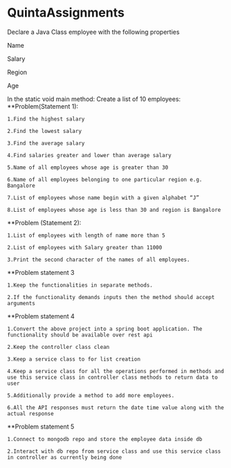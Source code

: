 # QuintaAssignments
Declare a Java Class employee with the following properties

Name

Salary

Region

Age

In the static void main method: Create a list of 10 employees:
**Problem(Statement 1):

    1.Find the highest salary

    2.Find the lowest salary

    3.Find the average salary

    4.Find salaries greater and lower than average salary

    5.Name of all employees whose age is greater than 30

    6.Name of all employees belonging to one particular region e.g. Bangalore

    7.List of employees whose name begin with a given alphabet “J”

    8.List of employees whose age is less than 30 and region is Bangalore
    
**Problem (Statement 2):

    1.List of employees with length of name more than 5

    2.List of employees with Salary greater than 11000

    3.Print the second character of the names of all employees.
**Problem statement 3

    1.Keep the functionalities in separate methods.

    2.If the functionality demands inputs then the method should accept arguments
**Problem statement 4

    1.Convert the above project into a spring boot application. The functionality should be available over rest api

    2.Keep the controller class clean

    3.Keep a service class to for list creation

    4.Keep a service class for all the operations performed in methods and use this service class in controller class methods to return data to user

    5.Additionally provide a method to add more employees.

    6.All the API responses must return the date time value along with the actual response
**Problem statement 5

    1.Connect to mongodb repo and store the employee data inside db 

    2.Interact with db repo from service class and use this service class in controller as currently being done

